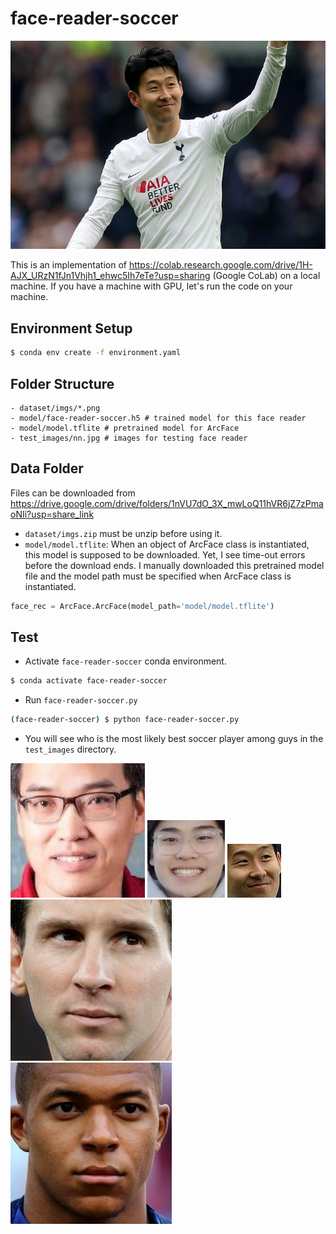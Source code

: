 # face-reader-soccer

![image](test_images/02.jpg)

This is an implementation of https://colab.research.google.com/drive/1H-AJX_URzN1fJn1Vhjh1_ehwc5Ih7eTe?usp=sharing (Google CoLab) on a local machine. If you have a machine with GPU, let's run the code on your machine.

## Environment Setup

```bash
$ conda env create -f environment.yaml
```

## Folder Structure

```
- dataset/imgs/*.png
- model/face-reader-soccer.h5 # trained model for this face reader
- model/model.tflite # pretrained model for ArcFace
- test_images/nn.jpg # images for testing face reader
```

## Data Folder

Files can be downloaded from https://drive.google.com/drive/folders/1nVU7dO_3X_mwLoQ11hVR6jZ7zPmaoNIi?usp=share_link

- `dataset/imgs.zip` must be unzip before using it.
- `model/model.tflite`: When an object of ArcFace class is instantiated, this model is supposed to be downloaded. Yet, I see time-out errors before the download ends. I manually downloaded this pretrained model file and the model path must be specified when ArcFace class is instantiated.
```python
face_rec = ArcFace.ArcFace(model_path='model/model.tflite')
```

## Test
- Activate `face-reader-soccer` conda environment.
```bash
$ conda activate face-reader-soccer
```
- Run `face-reader-soccer.py`
```bash
(face-reader-soccer) $ python face-reader-soccer.py
```
- You will see who is the most likely best soccer player among guys in the `test_images` directory.

![image](test_images/crop00.jpg)
![image](test_images/crop01.jpg)
![image](test_images/crop02.jpg)
![image](test_images/crop03.jpg)
![image](test_images/crop04.jpg)